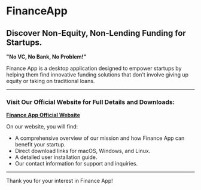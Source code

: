 # FinanceApp

## Discover Non-Equity, Non-Lending Funding for Startups.
**"No VC, No Bank, No Problem!"**

Finance App is a desktop application designed to empower startups by helping them find innovative funding solutions that don't involve giving up equity or taking on traditional loans.

---

### **Visit Our Official Website for Full Details and Downloads:**
[**Finance App Official Website**](fynanceTool/FinanceApp/index.html)

On our website, you will find:
* A comprehensive overview of our mission and how Finance App can benefit your startup.
* Direct download links for macOS, Windows, and Linux.
* A detailed user installation guide.
* Our contact information for support and inquiries.

---

Thank you for your interest in Finance App!
